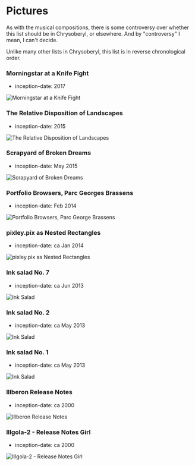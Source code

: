 Pictures
========

As with the musical compositions, there is some controversy over whether this list
should be in Chrysoberyl, or elsewhere.  And by "controversy" I mean, I can't decide.

Unlike many other lists in Chrysoberyl, this list is in reverse chronological order.

### Morningstar at a Knife Fight

*   inception-date: 2017

![Morningstar at a Knife Fight](http://static.catseye.tc/images/generated/Morningstar%20at%20a%20Knife%20Fight.png)

### The Relative Disposition of Landscapes

*   inception-date: 2015

![The Relative Disposition of Landscapes](http://static.catseye.tc/images/pictures/The%20Relative%20Disposition%20of%20Landscapes.jpg)

### Scrapyard of Broken Dreams

*   inception-date: May 2015

![Scrapyard of Broken Dreams](http://static.catseye.tc/images/pictures/Scrapyard%20of%20Broken%20Dreams.jpg)

### Portfolio Browsers, Parc Georges Brassens

*   inception-date: Feb 2014

![Portfolio Browsers, Parc George Brassens](http://static.catseye.tc/images/pictures/Portfolio%20Browsers,%20Parc%20George%20Brassens.jpg)

### pixley.pix as Nested Rectangles

*   inception-date: ca Jan 2014

![pixley.pix as Nested Rectangles](http://static.catseye.tc/images/generated/Pixley.png)

### Ink salad No. 7

*   inception-date: ca Jun 2013

![Ink Salad](http://static.catseye.tc/images/pictures/Ink%20salad%20No.%207.png)

### Ink salad No. 2

*   inception-date: ca May 2013

![Ink Salad](http://static.catseye.tc/images/pictures/Ink%20salad%20No.%202.png)

### Ink salad No. 1

*   inception-date: ca May 2013

![Ink Salad](http://static.catseye.tc/images/pictures/Ink%20salad%20No.%201.png)

### Illberon Release Notes

*   inception-date: ca 2000

![Illberon Release Notes](http://catseye.tc/modules/illgol-grand-mal/3.%20Illberon/doc/irl-may.jpg)

### Illgola-2 - Release Notes Girl

*   inception-date: ca 2000

![Illgola-2 - Release Notes Girl](http://catseye.tc/modules/illgol-grand-mal/2.%20Illgola-2/doc/release_notes_girl.gif)
